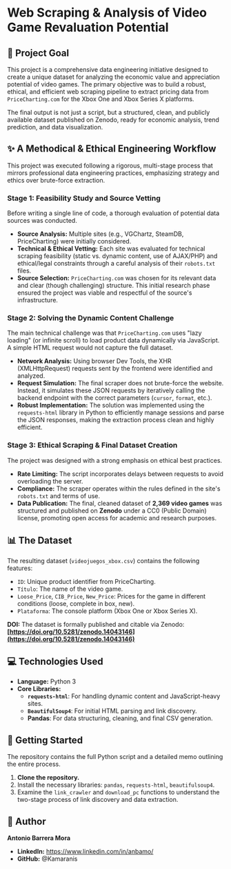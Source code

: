 # Web Scraping & Analysis of Video Game Revaluation Potential

## 📄 Project Goal

This project is a comprehensive data engineering initiative designed to create a unique dataset for analyzing the economic value and appreciation potential of video games. The primary objective was to build a robust, ethical, and efficient web scraping pipeline to extract pricing data from `PriceCharting.com` for the Xbox One and Xbox Series X platforms.

The final output is not just a script, but a structured, clean, and publicly available dataset published on Zenodo, ready for economic analysis, trend prediction, and data visualization.

## ✨ A Methodical & Ethical Engineering Workflow

This project was executed following a rigorous, multi-stage process that mirrors professional data engineering practices, emphasizing strategy and ethics over brute-force extraction.

### Stage 1: Feasibility Study and Source Vetting

Before writing a single line of code, a thorough evaluation of potential data sources was conducted.
*   **Source Analysis:** Multiple sites (e.g., VGChartz, SteamDB, PriceCharting) were initially considered.
*   **Technical & Ethical Vetting:** Each site was evaluated for technical scraping feasibility (static vs. dynamic content, use of AJAX/PHP) and ethical/legal constraints through a careful analysis of their `robots.txt` files.
*   **Source Selection:** `PriceCharting.com` was chosen for its relevant data and clear (though challenging) structure. This initial research phase ensured the project was viable and respectful of the source's infrastructure.

### Stage 2: Solving the Dynamic Content Challenge

The main technical challenge was that `PriceCharting.com` uses "lazy loading" (or infinite scroll) to load product data dynamically via JavaScript. A simple HTML request would not capture the full dataset.
*   **Network Analysis:** Using browser Dev Tools, the XHR (XMLHttpRequest) requests sent by the frontend were identified and analyzed.
*   **Request Simulation:** The final scraper does not brute-force the website. Instead, it simulates these JSON requests by iteratively calling the backend endpoint with the correct parameters (`cursor`, `format`, etc.).
*   **Robust Implementation:** The solution was implemented using the `requests-html` library in Python to efficiently manage sessions and parse the JSON responses, making the extraction process clean and highly efficient.

### Stage 3: Ethical Scraping & Final Dataset Creation

The project was designed with a strong emphasis on ethical best practices.
*   **Rate Limiting:** The script incorporates delays between requests to avoid overloading the server.
*   **Compliance:** The scraper operates within the rules defined in the site's `robots.txt` and terms of use.
*   **Data Publication:** The final, cleaned dataset of **2,369 video games** was structured and published on **Zenodo** under a CC0 (Public Domain) license, promoting open access for academic and research purposes.

## 📊 The Dataset

The resulting dataset (`videojuegos_xbox.csv`) contains the following features:
*   `ID`: Unique product identifier from PriceCharting.
*   `Título`: The name of the video game.
*   `Loose_Price`, `CIB_Price`, `New_Price`: Prices for the game in different conditions (loose, complete in box, new).
*   `Plataforma`: The console platform (Xbox One or Xbox Series X).

**DOI:** The dataset is formally published and citable via Zenodo: **[https://doi.org/10.5281/zenodo.14043146](https://doi.org/10.5281/zenodo.14043146)**

## 💻 Technologies Used

*   **Language:** Python 3
*   **Core Libraries:**
    *   **`requests-html`**: For handling dynamic content and JavaScript-heavy sites.
    *   **`BeautifulSoup4`**: For initial HTML parsing and link discovery.
    *   **Pandas**: For data structuring, cleaning, and final CSV generation.

## 🚀 Getting Started

The repository contains the full Python script and a detailed memo outlining the entire process.
1.  **Clone the repository.**
2.  Install the necessary libraries: `pandas`, `requests-html`, `beautifulsoup4`.
3.  Examine the `link_crawler` and `download_pc` functions to understand the two-stage process of link discovery and data extraction.

## 👤 Author

**Antonio Barrera Mora**

*   **LinkedIn:** https://www.linkedin.com/in/anbamo/
*   **GitHub:** @Kamaranis
